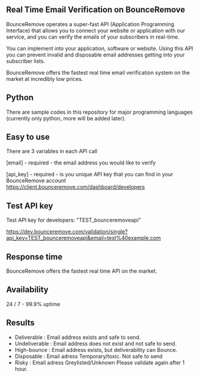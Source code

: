 ## Real Time Email Verification on BounceRemove

BounceRemove operates a super-fast API (Application Programming Interface) that allows you to connect your website or application with our service, and you can verify the emails of your subscribers in real-time.

You can implement into your application, software or website. Using this API you can prevent invalid and disposable email addresses getting into your subscriber lists.

BounceRemove offers the fastest real time email verification system on the market at incredibly low prices.

## Python

There are sample codes in this repository for major programming languages (currently only python, more will be added later).

## Easy to use

There are 3 variables in each API call

[email] - required - the email address you would like to verify

[api_key] - required - is you unique API key that you can find in your BounceRemove account https://client.bounceremove.com/dashboard/developers

## Test API key

Test API key for developers: "TEST_bounceremoveapi"

https://dev.bounceremove.com/validation/single?api_key=TEST_bounceremoveapi&email=test%40example.com

## Response time

BounceRemove offers the fastest real time API on the market.

## Availability

24 / 7 - 99.9% uptime

## Results

- Deliverable : Email address exists and safe to send.
- Undeliverable : Email address does not exist and not safe to send.
- High-bounce : Email address exists, but deliverability can Bounce.
- Disposable : Email adress Temporary/toxic. Not safe to send
- Risky : Email adress Greylisted/Unknown Please validate again after 1 hour.
